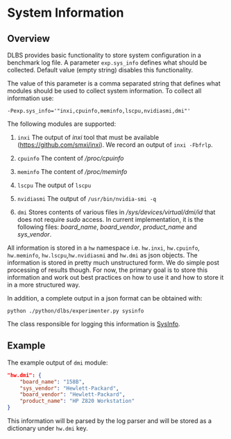 **System Information**
======================

Overview
--------

DLBS provides basic functionality to store system configuration in a benchmark log file. A parameter `exp.sys_info` defines what should be collected. Default value (empty string) disables this functionality.

The value of this parameter is a comma separated string that defines what modules should be used to collect system information. To collect all information use:

```
-Pexp.sys_info='"inxi,cpuinfo,meminfo,lscpu,nvidiasmi,dmi"'
```

The following modules are supported:

1.  `inxi` The output of *inxi* tool that must be available (https://github.com/smxi/inxi). We record an output of `inxi -Fbfrlp`.

2.  `cpuinfo` The content of */proc/cpuinfo*

3.  `meminfo` The content of */proc/meminfo*

4.  `lscpu` The output of `lscpu`

5.  `nvidiasmi` The output of `/usr/bin/nvidia-smi -q`

6.  `dmi` Stores contents of various files in */sys/devices/virtual/dmi/id* that does not require *sudo* access. In current implementation, it is the following files: *board_name*, *board_vendor*, *product_name* and *sys_vendor*.

All information is stored in a `hw` namespace i.e. `hw.inxi`, `hw.cpuinfo`, `hw.meminfo`, `hw.lscpu`,`hw.nvidiasmi` and `hw.dmi` as json objects. The information is stored in pretty much unstructured form. We do simple post processing of results though. For now, the primary goal is to store this information and work out best practices on how to use it and how to store it in a more structured way.

In addition, a complete output in a json format can be obtained with:

```
python ./python/dlbs/experimenter.py sysinfo
```

The class responsible for logging this information is [SysInfo](https://github.com/HewlettPackard/dlcookbook-dlbs/tree/master/python/dlbs/sysinfo/systemconfig.py).

Example
-------

The example output of `dmi` module:

```json
"hw.dmi": {
    "board_name": "158B",
    "sys_vendor": "Hewlett-Packard",
    "board_vendor": "Hewlett-Packard",
    "product_name": "HP Z820 Workstation"
}
```

This information will be parsed by the log parser and will be stored as a dictionary under `hw.dmi` key.
